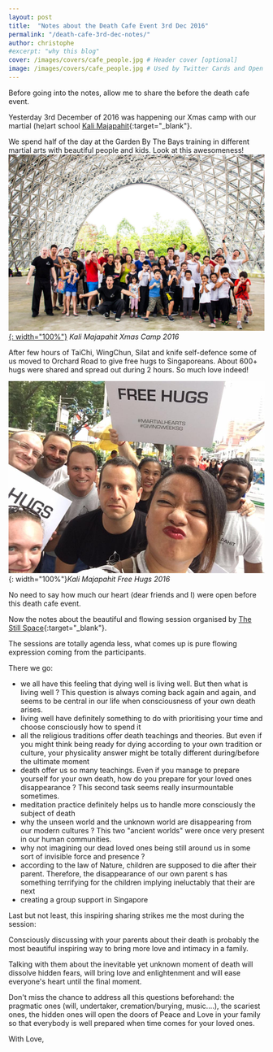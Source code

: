 ```yaml
---
layout: post
title:  "Notes about the Death Cafe Event 3rd Dec 2016"
permalink: "/death-cafe-3rd-dec-notes/"
author: christophe
#excerpt: "why this blog"
cover: /images/covers/cafe_people.jpg # Header cover [optional]
image: /images/covers/cafe_people.jpg # Used by Twitter Cards and Open Graph [optional]
---
```

Before going into the notes, allow me to share the before the death cafe event.

Yesterday 3rd December of 2016 was happening our Xmas camp with our martial (he)art school [Kali Majapahit](http://www.kali-majapahit.com){:target="_blank"}.

We spend half of the day at the Garden By The Bays training in different martial arts with beautiful people and kids. Look at this awesomeness!
[![Kali Majapahit Xmas Camp 2016](/images/events/KM_Xmas_Camp_2016.jpg  "Kali Majapahit Xmas Camp 2016"){: width="100%"}](https://www.facebook.com/kalimajapahit/photos/a.223701227656787.73170.217359491624294/1562297073797189/)
*Kali Majapahit Xmas Camp 2016*

After few hours of TaiChi, WingChun, Silat and knife self-defence some of us moved to Orchard Road to give free hugs to Singaporeans. About 600+ hugs were shared and spread out during 2 hours. So much love indeed!

![Kali Majapahit Free Hugs 2016](/images/events/KM_Free_Hugs_Singapore_2016.jpg  "Kali Majapahit Free Hugs 2016"){: width="100%"}*Kali Majapahit Free Hugs 2016*

No need to say how much our heart (dear friends and I) were open before this death cafe event.

Now the notes about the beautiful and flowing session organised by [The Still Space](https://thestillspace.org/what-we-do/workshops-and-events/death-cafe/){:target="_blank"}.

The sessions are totally agenda less, what comes up is pure flowing expression coming from the participants.

There we go:
- we all have this feeling that dying well is living well. But then what is living well ? This question is always coming back again and again, and seems to be central in our life when consciousness of your own death arises.
- living well have definitely something to do with prioritising your time and choose consciously how to spend it
- all the religious traditions offer death teachings and theories. But even if you might think being ready for dying according to your own tradition or culture, your physicality answer might be totally different during/before the  ultimate moment
- death offer us so many teachings. Even if you manage to prepare yourself for your own death, how do you prepare for your loved ones disappearance ? This second task seems really insurmountable sometimes.
- meditation practice definitely helps us to handle more consciously the subject of death
- why the unseen world and the unknown world are disappearing from our modern cultures ? This two "ancient worlds" were once very present in our human communities.
- why not imagining our dead loved ones being still around us in some sort of invisible force and presence ?
- according to the law of Nature, children are supposed to die after their parent. Therefore, the disappearance of our own parent s has something terrifying for the children implying ineluctably that their are next
- creating a group support in Singapore

Last but not least, this inspiring sharing strikes me the most during the session:

Consciously discussing with your parents about their death is probably the most beautiful inspiring way to bring more love and intimacy in a family.

Talking with them about the inevitable yet unknown moment of death will dissolve hidden fears, will bring love and enlightenment and will ease everyone's heart until the final moment.

Don't miss the chance to address all this questions beforehand: the pragmatic ones (will, undertaker, cremation/burying, music....), the scariest ones, the hidden ones will open the doors of Peace and Love in your family so that everybody is well prepared when time comes for your loved ones.

With Love,
